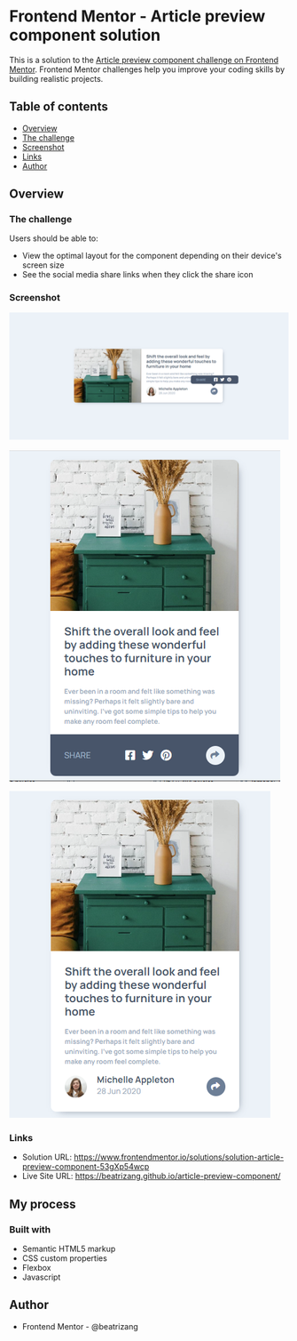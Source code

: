 # Frontend Mentor - Article preview component solution

This is a solution to the [Article preview component challenge on Frontend Mentor](https://www.frontendmentor.io/challenges/article-preview-component-dYBN_pYFT). Frontend Mentor challenges help you improve your coding skills by building realistic projects. 

## Table of contents

- [Overview](#overview)
- [The challenge](#the-challenge)
- [Screenshot](#screenshot)
- [Links](#links)
- [Author](#author)




## Overview

### The challenge

Users should be able to:

- View the optimal layout for the component depending on their device's screen size
- See the social media share links when they click the share icon

### Screenshot

![](./images/screen1.png)

![](./images/screen2.png)

![](./images/screen3.png)


### Links

- Solution URL: https://www.frontendmentor.io/solutions/solution-article-preview-component-53gXp54wcp
- Live Site URL: https://beatrizang.github.io/article-preview-component/

## My process

### Built with

- Semantic HTML5 markup
- CSS custom properties
- Flexbox
- Javascript

## Author

- Frontend Mentor - @beatrizang


